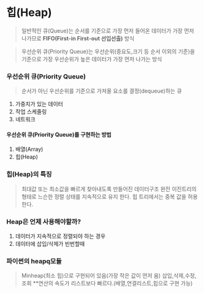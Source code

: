 # 힙(Heap)
>일반적인 큐(Queue)는 순서를 기준으로 가장 먼저 들어온 데이터가 가장 먼저 나가므로 **FIFO(First-in First-out 선입선출)** 방식

>우선순위 큐(Priority Queue)는 우선순위(중요도,크기 등 순서 이외의 기준)을 기준으로 가장 우선순위가 높은 데이터가 가장 먼저 나가는 방식

### 우선순위 큐(Priority Queue)
> 순서가 아닌 우선순위를 기준으로 가져올 요소를 결정(dequeue)하는 큐
1. 가중치가 있는 데이터
2. 작업 스케줄링
3. 네트워크

#### 우선순위 큐(Priority Queue)를 구현하는 방법
1. 배열(Array)
2. 힙(Heap)

### 힙(Heap)의 특징
> 최대값 또는 최소값을 빠르게 찾아내도록 만들어진 데이터구조 완전 이진트리의 형태로 느슨한 정렬 상태를 지속적으로 유지 한다. 힙 트리에서는 중복 값을 허용한다.

### Heap은 언제 사용해야할까?
1. 데이터가 지속적으로 정렬되야 하는 경우
2. 데이터에 삽입/삭제가 빈번할때

### 파이썬의 heapq모듈
> Minheap(최소 힙)으로 구현되어 있음(가장 작은 값이 먼저 옴)
> 삽입,삭제,수정,조회 **연산의 속도가 리스트보다 빠르다.(배열,연결리스트,힙으로 구현 가능)